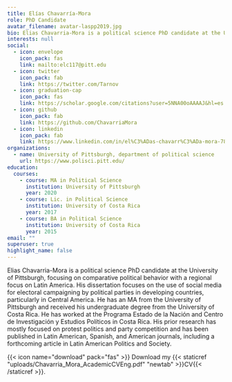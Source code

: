 ```yaml
---
title: Elías Chavarría-Mora
role: PhD Candidate
avatar_filename: avatar-laspp2019.jpg
bio: Elias Chavarria-Mora is a political science PhD candidate at the University of Pittsburgh, focusing on comparative political behavior with a regional focus on Latin America. His dissertation focuses on the use of social media for electoral campaigning by political parties in developing countries, particularly in Central America.  He has an MA from the University of Pittsburgh and received his undergraduate degree from the University of Costa Rica. He has worked at the Programa Estado de la Nación and Centro de Investigación y Estudios Políticos in Costa Rica. His prior research has mostly focused on protest politics and party competition and has been published in Latin American, Spanish, and American journals, including a forthcoming article in Latin American Politics and Society.
interests: null
social:
  - icon: envelope
    icon_pack: fas
    link: mailto:elc117@pitt.edu
  - icon: twitter
    icon_pack: fab
    link: https://twitter.com/Tarnov
  - icon: graduation-cap
    icon_pack: fas
    link: https://scholar.google.com/citations?user=5NNA00oAAAAJ&hl=es
  - icon: github
    icon_pack: fab
    link: https://github.com/ChavarriaMora
  - icon: linkedin
    icon_pack: fab
    link: https://www.linkedin.com/in/el%C3%ADas-chavarr%C3%ADa-mora-782831144/
organizations:
  - name: University of Pittsburgh, department of political science
    url: https://www.polisci.pitt.edu/
education:
  courses:
    - course: MA in Political Science
      institution: University of Pittsburgh
      year: 2020
    - course: Lic. in Political Science
      institution: University of Costa Rica
      year: 2017
    - course: BA in Political Science
      institution: University of Costa Rica
      year: 2015
email: ""
superuser: true
highlight_name: false
---
```

Elias Chavarria-Mora is a political science PhD candidate at the University of Pittsburgh, focusing on comparative political behavior with a regional focus on Latin America. His dissertation focuses on the use of social media for electoral campaigning by political parties in developing countries, particularly in Central America.  He has an MA from the University of Pittsburgh and received his undergraduate degree from the University of Costa Rica. He has worked at the Programa Estado de la Nación and Centro de Investigación y Estudios Políticos in Costa Rica. His prior research has mostly focused on protest politics and party competition and has been published in Latin American, Spanish, and American journals, including a forthcoming article in Latin American Politics and Society.  

{{< icon name="download" pack="fas" >}} Download my {{< staticref "uploads/Chavarria_Mora_AcademicCVEng.pdf" "newtab" >}}CV{{< /staticref >}}.
